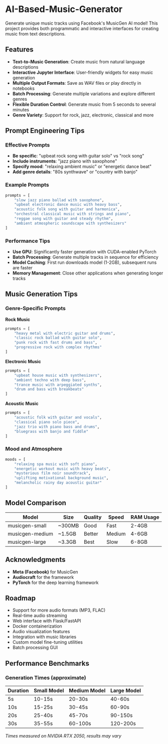 # AI-Based-Music-Generator

Generate unique music tracks using Facebook's MusicGen AI model! This project provides both programmatic and interactive interfaces for creating music from text descriptions.

## Features

- **Text-to-Music Generation**: Create music from natural language descriptions
- **Interactive Jupyter Interface**: User-friendly widgets for easy music generation
- **Multiple Output Formats**: Save as WAV files or play directly in notebooks
- **Batch Processing**: Generate multiple variations and explore different genres
- **Flexible Duration Control**: Generate music from 5 seconds to several minutes
- **Genre Variety**: Support for rock, jazz, electronic, classical and more

## Prompt Engineering Tips

### Effective Prompts
- **Be specific**: "upbeat rock song with guitar solo" vs "rock song"
- **Include instruments**: "jazz piano with saxophone"
- **Specify mood**: "relaxing ambient music" or "energetic dance beat"
- **Add genre details**: "80s synthwave" or "country with banjo"

### Example Prompts
```python
prompts = [
    "slow jazz piano ballad with saxophone",
    "upbeat electronic dance music with heavy bass",
    "acoustic folk song with guitar and harmonica",
    "orchestral classical music with strings and piano",
    "reggae song with guitar and steady rhythm",
    "ambient atmospheric soundscape with synthesizers"
]
```

### Performance Tips

- **Use GPU**: Significantly faster generation with CUDA-enabled PyTorch
- **Batch Processing**: Generate multiple tracks in sequence for efficiency
- **Model Caching**: First run downloads model (1-2GB), subsequent runs are faster
- **Memory Management**: Close other applications when generating longer tracks

## Music Generation Tips

### Genre-Specific Prompts

**Rock Music**
```python
prompts = [
    "heavy metal with electric guitar and drums",
    "classic rock ballad with guitar solo",
    "punk rock with fast drums and bass",
    "progressive rock with complex rhythms"
]
```

**Electronic Music**
```python
prompts = [
    "upbeat house music with synthesizers",
    "ambient techno with deep bass",
    "trance music with arpeggiated synths",
    "drum and bass with breakbeats"
]
```

**Acoustic Music**
```python
prompts = [
    "acoustic folk with guitar and vocals",
    "classical piano solo piece",
    "jazz trio with piano bass and drums",
    "bluegrass with banjo and fiddle"
]
```

### Mood and Atmosphere

```python
moods = [
    "relaxing spa music with soft piano",
    "energetic workout music with heavy beats",
    "mysterious film noir soundtrack",
    "uplifting motivational background music",
    "melancholic rainy day acoustic guitar"
]
```

## Model Comparison

| Model | Size | Quality | Speed | RAM Usage |
|-------|------|---------|-------|-----------|
| musicgen-small | ~300MB | Good | Fast | 2-4GB |
| musicgen-medium | ~1.5GB | Better | Medium | 4-6GB |
| musicgen-large | ~3.3GB | Best | Slow | 6-8GB |


## Acknowledgments

- **Meta (Facebook)** for MusicGen 
- **Audiocraft** for the framework
- **PyTorch** for the deep learning framework

## Roadmap

- Support for more audio formats (MP3, FLAC)
- Real-time audio streaming
- Web interface with Flask/FastAPI
- Docker containerization
- Audio visualization features
- Integration with music libraries
- Custom model fine-tuning utilities
- Batch processing GUI

## Performance Benchmarks

### Generation Times (approximate)

| Duration | Small Model | Medium Model | Large Model |
|----------|-------------|--------------|-------------|
| 5s       | 10-15s      | 20-30s       | 40-60s      |
| 10s      | 15-25s      | 30-45s       | 60-90s      |
| 20s      | 25-40s      | 45-70s       | 90-150s     |
| 30s      | 35-55s      | 60-100s      | 120-200s    |

*Times measured on NVIDIA RTX 2050, results may vary*
